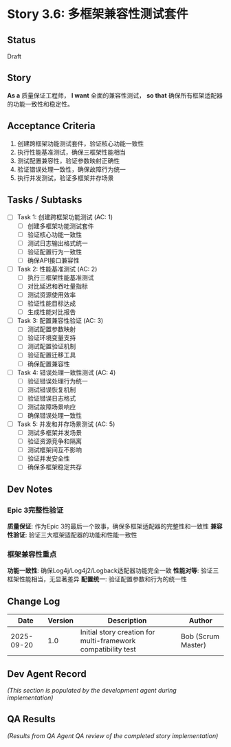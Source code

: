 # Story 3.6: 多框架兼容性测试套件

## Status
Draft

## Story
**As a** 质量保证工程师，
**I want** 全面的兼容性测试，
**so that** 确保所有框架适配器的功能一致性和稳定性。

## Acceptance Criteria
1. 创建跨框架功能测试套件，验证核心功能一致性
2. 执行性能基准测试，确保三框架性能相当
3. 测试配置兼容性，验证参数映射正确性
4. 验证错误处理一致性，确保故障行为统一
5. 执行并发测试，验证多框架并存场景

## Tasks / Subtasks

- [ ] Task 1: 创建跨框架功能测试 (AC: 1)
  - [ ] 创建多框架功能测试套件
  - [ ] 验证核心功能一致性
  - [ ] 测试日志输出格式统一
  - [ ] 验证配置行为一致性
  - [ ] 确保API接口兼容性

- [ ] Task 2: 性能基准测试 (AC: 2)
  - [ ] 执行三框架性能基准测试
  - [ ] 对比延迟和吞吐量指标
  - [ ] 测试资源使用效率
  - [ ] 验证性能目标达成
  - [ ] 生成性能对比报告

- [ ] Task 3: 配置兼容性验证 (AC: 3)
  - [ ] 测试配置参数映射
  - [ ] 验证环境变量支持
  - [ ] 测试配置验证机制
  - [ ] 验证配置迁移工具
  - [ ] 确保配置兼容性

- [ ] Task 4: 错误处理一致性测试 (AC: 4)
  - [ ] 验证错误处理行为统一
  - [ ] 测试错误恢复机制
  - [ ] 验证错误日志格式
  - [ ] 测试故障场景响应
  - [ ] 确保错误处理一致性

- [ ] Task 5: 并发和并存场景测试 (AC: 5)
  - [ ] 测试多框架并发场景
  - [ ] 验证资源竞争和隔离
  - [ ] 测试框架间互不影响
  - [ ] 验证并发安全性
  - [ ] 确保多框架稳定共存

## Dev Notes

### Epic 3完整性验证
**质量保证**: 作为Epic 3的最后一个故事，确保多框架适配器的完整性和一致性
**兼容性验证**: 验证三大框架适配器的功能和性能一致性

### 框架兼容性重点
**功能一致性**: 确保Log4j/Log4j2/Logback适配器功能完全一致
**性能对等**: 验证三框架性能相当，无显著差异
**配置统一**: 验证配置参数和行为的统一性

## Change Log
| Date | Version | Description | Author |
|------|---------|-------------|--------|
| 2025-09-20 | 1.0 | Initial story creation for multi-framework compatibility test | Bob (Scrum Master) |

## Dev Agent Record
_(This section is populated by the development agent during implementation)_

## QA Results
_(Results from QA Agent QA review of the completed story implementation)_